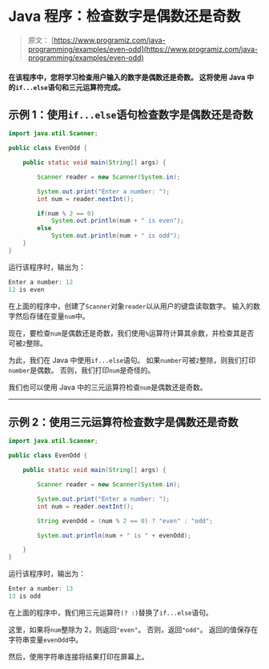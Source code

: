 # Java 程序：检查数字是偶数还是奇数

> 原文： [https://www.programiz.com/java-programming/examples/even-odd](https://www.programiz.com/java-programming/examples/even-odd)

#### 在该程序中，您将学习检查用户输入的数字是偶数还是奇数。 这将使用 Java 中的`if...else`语句和三元运算符完成。

## 示例 1：使用`if...else`语句检查数字是偶数还是奇数

```java
import java.util.Scanner;

public class EvenOdd {

    public static void main(String[] args) {

        Scanner reader = new Scanner(System.in);

        System.out.print("Enter a number: ");
        int num = reader.nextInt();

        if(num % 2 == 0)
            System.out.println(num + " is even");
        else
            System.out.println(num + " is odd");
    }
}
```

运行该程序时，输出为：

```java
Enter a number: 12
12 is even
```

在上面的程序中，创建了`Scanner`对象`reader`以从用户的键盘读取数字。 输入的数字然后存储在变量`num`中。

现在，要检查`num`是偶数还是奇数，我们使用`%`运算符计算其余数，并检查其是否可被`2`整除。

为此，我们在 Java 中使用`if...else`语句。 如果`number`可被`2`整除，则我们打印`number`是偶数。 否则，我们打印`num`是奇怪的。

我们也可以使用 Java 中的三元运算符检查`num`是偶数还是奇数。

* * *

## 示例 2：使用三元运算符检查数字是偶数还是奇数

```java
import java.util.Scanner;

public class EvenOdd {

    public static void main(String[] args) {

        Scanner reader = new Scanner(System.in);

        System.out.print("Enter a number: ");
        int num = reader.nextInt();

        String evenOdd = (num % 2 == 0) ? "even" : "odd";

        System.out.println(num + " is " + evenOdd);

    }
}
```

运行该程序时，输出为：

```java
Enter a number: 13
13 is odd
```

在上面的程序中，我们用三元运算符`(? :)`替换了`if...else`语句。

这里，如果将`num`整除为 2，则返回`"even"`。 否则，返回`"odd"`。 返回的值保存在字符串变量`evenOdd`中。

然后，使用字符串连接将结果打印在屏幕上。